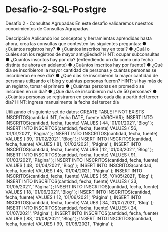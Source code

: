 # Desafio-2-SQL-Postgre
Desafío 2 - Consultas Agrupadas En este desafío validaremos nuestros conocimientos de Consultas Agrupadas.

Descripción
Aplicando los conceptos y herramientas aprendidas hasta ahora, crea las consultas que
contesten las siguientes preguntas:
● ¿Cuántos registros hay?
● ¿Cuántos inscritos hay en total?
● ¿Cuál o cuáles son los registros de mayor antigüedad?
HINT: ocupar subconsultas
● ¿Cuántos inscritos hay por día? (entendiendo un día como una fecha distinta de
ahora en adelante)
● ¿Cuántos inscritos hay por fuente?
● ¿Qué día se inscribieron la mayor cantidad de personas y cuántas personas se
inscribieron en ese día?
● ¿Qué días se inscribieron la mayor cantidad de personas utilizando el blog y cuántas
personas fueron?
HINT: si hay más de un registro, tomar el primero
● ¿Cuántas personas en promedio se inscriben en un día?
● ¿Qué días se inscribieron más de 50 personas?
● ¿Cuántas personas se registraron en promedio cada día a partir del tercer día?
HINT: ingresa manualmente la fecha del tercer día

Utilizando el siguiente set de datos:
CREATE TABLE IF NOT EXISTS INSCRITOS(cantidad INT, fecha DATE, fuente
VARCHAR);
INSERT INTO INSCRITOS(cantidad, fecha, fuente)
VALUES ( 44, '01/01/2021', 'Blog' );
INSERT INTO INSCRITOS(cantidad, fecha, fuente)
VALUES ( 56, '01/01/2021', 'Página' );
INSERT INTO INSCRITOS(cantidad, fecha, fuente)
VALUES ( 39, '01/02/2021', 'Blog' );
INSERT INTO INSCRITOS(cantidad, fecha, fuente)
VALUES ( 81, '01/02/2021', 'Página' );
INSERT INTO INSCRITOS(cantidad, fecha, fuente)
VALUES ( 12, '01/03/2021', 'Blog' );
INSERT INTO INSCRITOS(cantidad, fecha, fuente)
VALUES ( 91, '01/03/2021', 'Página' );
INSERT INTO INSCRITOS(cantidad, fecha, fuente)
VALUES ( 48, '01/04/2021', 'Blog' );
INSERT INTO INSCRITOS(cantidad, fecha, fuente)
VALUES ( 45, '01/04/2021', 'Página' );
INSERT INTO INSCRITOS(cantidad, fecha, fuente)
VALUES ( 55, '01/05/2021', 'Blog' );
INSERT INTO INSCRITOS(cantidad, fecha, fuente)
VALUES ( 33, '01/05/2021', 'Página' );
INSERT INTO INSCRITOS(cantidad, fecha, fuente)
VALUES ( 18, '01/06/2021', 'Blog' );
INSERT INTO INSCRITOS(cantidad, fecha, fuente)
VALUES ( 12, '01/06/2021', 'Página' );
INSERT INTO INSCRITOS(cantidad, fecha, fuente)
VALUES ( 34, '01/07/2021', 'Blog' );
INSERT INTO INSCRITOS(cantidad, fecha, fuente)
VALUES ( 24, '01/07/2021', 'Página' );
INSERT INTO INSCRITOS(cantidad, fecha, fuente)
VALUES ( 83, '01/08/2021', 'Blog' );
INSERT INTO INSCRITOS(cantidad, fecha, fuente)
VALUES ( 99, '01/08/2021', 'Página' );

